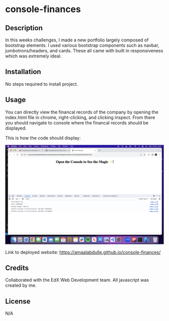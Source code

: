 # console-finances

## Description
In this weeks challenges, I made a new portfolio largely composed of bootstrap elements. I used various bootstrap components such as navbar, jumbotrons/headers, and cards. These all came with built in responsiveness which was extremely ideal.

## Installation

No steps required to install project.

## Usage

You can directly view the financal records of the company by opening the index.html file in chrome, right-clicking, and clicking inspect. From there you should navigate to console where the financal records should be displayed.

This is how the code should display:

![alt text](/starter/images/code.png)


Link to deployed website: https://amaalabdulle.github.io/console-finances/

## Credits

Collaborated with the EdX Web Development team. All javascript was created by me.

## License

N/A
